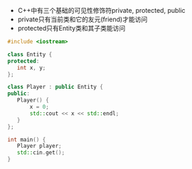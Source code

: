 - C++中有三个基础的可见性修饰符private, protected, public
- private只有当前类和它的友元(friend)才能访问
- protected只有Entity类和其子类能访问

 ```c++
 #include <iostream>
 
 class Entity {
 protected:
 	int x, y;
 };
 
 class Player : public Entity {
 public:
 	Player() {
 		x = 0;
 		std::cout << x << std::endl;
 	}
 };
 
 int main() {
 	Player player;
 	std::cin.get();
 }
 ```

